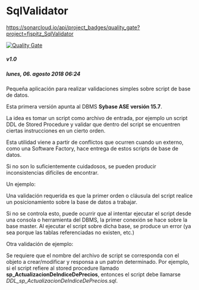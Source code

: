 # SqlValidator

https://sonarcloud.io/api/project_badges/quality_gate?project=fjspitz_SqlValidator

[![Quality Gate](https://sonarcloud.io/api/project_badges/quality_gate?project=fjspitz_SqlValidator)](https://sonarcloud.io/dashboard?id=fjspitz_SqlValidator)

##### v1.0

##### lunes, 06. agosto 2018 06:24 

Pequeña aplicación para realizar validaciones simples sobre script de base de datos.

Esta primera versión apunta al DBMS **Sybase ASE versión 15.7**.

La idea es tomar un script como archivo de entrada, por ejemplo un script DDL de Stored Procedure y validar que dentro del script se encuentren ciertas instrucciones en un cierto orden.

Esta utilidad viene a partir de conflictos que ocurren cuando un externo, como una Software Factory, hace entrega de estos scripts de base de datos.

Si no son lo suficientemente cuidadosos, se pueden producir inconsistencias difíciles de encontrar.

Un ejemplo:

Una validación requerida es que la primer orden o cláusula del script realice un posicionamiento sobre la base de datos a trabajar.

Si no se controla esto, puede ocurrir que al intentar ejecutar el script desde una consola o herramienta del DBMS, la primer conexión se hace sobre la base master. Al ejecutar el script sobre dicha base, se produce un error (ya sea porque las tablas referenciadas no existen, etc.)

Otra validación de ejemplo:

Se requiere que el nombre del archivo de script se corresponda con el objeto a crear/modificar y responsa a un patrón determinado. Por ejemplo, si el script refiere al stored procedure llamado **sp_ActualizacionDeIndiceDePrecios**, entonces el script debe llamarse *DDL_sp_ActualizacionDeIndiceDePrecios.sql*.


